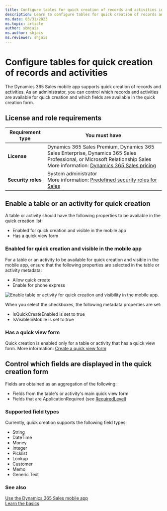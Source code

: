 ```yaml
---
title: Configure tables for quick creation of records and activities in the Dynamics 365 Sales mobile app
description: Learn to configure tables for quick creation of records and activities in the Dynamics 365 Sales mobile app.
ms.date: 03/31/2023
ms.topic: article
author: sbmjais
ms.author: shjais
ms.reviewer: shjais 
---
```


# Configure tables for quick creation of records and activities 

The Dynamics 365 Sales mobile app supports quick creation of records and activities. As an administrator, you can control which records and activities are available for quick creation and which fields are available in the quick creation form.

## License and role requirements

| Requirement type | You must have |
|-----------------------|---------|
| **License** | Dynamics 365 Sales Premium, Dynamics 365 Sales Enterprise, Dynamics 365 Sales Professional, or Microsoft Relationship Sales <br>More information: [Dynamics 365 Sales pricing](https://dynamics.microsoft.com/sales/pricing/) |
| **Security roles** | System administrator <br>  More information: [Predefined security roles for Sales](../security-roles-for-sales.md)|


## Enable a table or an activity for quick creation

A table or activity should have the following properties to be available in the quick creation list:

- Enabled for quick creation and visible in the mobile app
- Has a quick view form

### Enabled for quick creation and visible in the mobile app

For a table or an activity to be available for quick creation and visible in the mobile app, ensure that the following properties are selected in the table or activity metadata:

- Allow quick create
- Enable for phone express

![Enable table or activity for quick creation and visibility in the mobile app.](media/enable-quick-create.png "Enable table or activity for quick creation and visibility in the mobile app")

When you select the checkboxes, the following metadata properties are set:

- IsQuickCreateEnabled is set to true
- IsVisibleInMobile is set to true

### Has a quick view form

Quick creation is enabled only for a table or activity that has a quick view form. More information: [Create a quick view form](/powerapps/maker/model-driven-apps/create-edit-quick-view-forms)

## Control which fields are displayed in the quick creation form

Fields are obtained as an aggregation of the following:

- Fields from the table's or activity's main quick view form
- Fields that are ApplicationRequired (see [RequiredLevel](/dynamics365/customer-engagement/web-api/attributerequiredlevel?view=dynamics-ce-odata-9&preserve-view=true))

### Supported field types

Currently, quick creation supports the following field types:
- String
- DateTime
- Money
- Integer
- Picklist
- Lookup
- Customer
- Memo
- Generic Text

### See also

[Use the Dynamics 365 Sales mobile app](use-sales-mobile-app.md)    
[Learn the basics](learn-basics-mobile-app.md)






